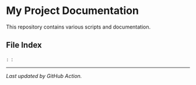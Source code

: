 # My Project Documentation

This repository contains various scripts and documentation.

## File Index
``:
``:
***
*Last updated by GitHub Action.*
